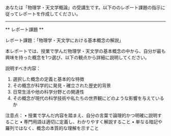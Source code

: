 あなたは「物理学・天文学概論」の受講生です。以下ののレポート課題の指示に従ってレポートを作成してください。

---------------------------------------
** レポート課題 **

レポート課題：「物理学・天文学における基本概念の解説」

本レポートでは、授業で学んだ物理学・天文学の基本概念の中から、自分が最も興味を持った概念を1つ選び、以下の観点から詳細に説明してください。

説明すべき内容：
1. 選択した概念の定義と基本的な特徴
2. その概念が科学的に発見・確立された歴史的背景
3. 日常生活や他の科学分野との関連性
4. その概念が現代の科学技術や私たちの世界観にどのような影響を与えているか

注意点：
• 授業で学んだ内容を踏まえ、自分の言葉で論理的かつ明確に説明すること
• 専門用語は適切に定義し、わかりやすく解説すること
• 単なる暗記や羅列ではなく、概念の本質的な理解を示すこと